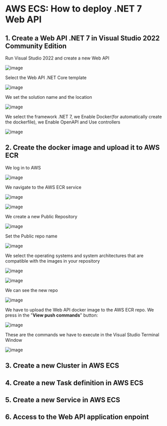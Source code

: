 # AWS ECS: How to deploy .NET 7 Web API

## 1. Create a Web API .NET 7 in Visual Studio 2022 Community Edition

Run Visual Studio 2022 and create a new Web API

![image](https://github.com/luiscoco/AWS_ECS_deploy_.NET_7_Web_API/assets/32194879/f5d8cb5d-cdc2-4fcd-b2e0-4572914e5a22)

Select the Web API .NET Core template

![image](https://github.com/luiscoco/AWS_ECS_deploy_.NET_7_Web_API/assets/32194879/792c5b66-9ace-401f-bb8f-6cef1bdca463)

We set the solution name and the location

![image](https://github.com/luiscoco/AWS_ECS_deploy_.NET_7_Web_API/assets/32194879/62ed9296-46da-4f0f-b32b-733ed1c7ffb9)

We select the framework .NET 7, we Enable Docker(for automatically create the dockerfile), we Enable OpenAPI and Use controllers

![image](https://github.com/luiscoco/AWS_ECS_deploy_.NET_7_Web_API/assets/32194879/aa807d3b-fac4-4986-a7df-8e09467dac3a)

## 2. Create the docker image and upload it to AWS ECR

We log in to AWS 

![image](https://github.com/luiscoco/AWS_ECS_deploy_.NET_7_Web_API/assets/32194879/9f3ba668-f211-4ff8-b230-8363b9c6f9c4)

We navigate to the AWS ECR service

![image](https://github.com/luiscoco/AWS_ECS_deploy_.NET_7_Web_API/assets/32194879/8e236978-c8d5-4494-a029-b804b0611721)

![image](https://github.com/luiscoco/AWS_ECS_deploy_.NET_7_Web_API/assets/32194879/909d32cc-1239-4c33-9908-228bd3a7895a)

We create a new Public Repository

![image](https://github.com/luiscoco/AWS_ECS_deploy_.NET_7_Web_API/assets/32194879/96748a26-35fd-4dc4-bc47-bf11acf8bbfd)

Set the Public repo name

![image](https://github.com/luiscoco/AWS_ECS_deploy_.NET_7_Web_API/assets/32194879/e570f7c1-76b1-463b-8373-4ca2458b9f18)

We select the operating systems and system architectures that are compatible with the images in your repository

![image](https://github.com/luiscoco/AWS_ECS_deploy_.NET_7_Web_API/assets/32194879/91d44745-9f2e-47bd-b18f-820507bfc989)

![image](https://github.com/luiscoco/AWS_ECS_deploy_.NET_7_Web_API/assets/32194879/bc52e8c5-19ac-4718-82b3-da097f14aa57)

We can see the new repo

![image](https://github.com/luiscoco/AWS_ECS_deploy_.NET_7_Web_API/assets/32194879/3fd1a550-2198-4452-9c3c-3ee82cb1bb4b)

We have to upload the Web API docker image to the AWS ECR repo. We press in the "**View push commands**" button:

![image](https://github.com/luiscoco/AWS_ECS_deploy_.NET_7_Web_API/assets/32194879/e23eafa3-d8f8-4729-8e58-a3d852bbf21b)

These are the commands we have to execute in the Visual Studio Terminal Window

![image](https://github.com/luiscoco/AWS_ECS_deploy_.NET_7_Web_API/assets/32194879/3cb075c8-1951-4ea2-b817-cf96a14af358)

## 3. Create a new Cluster in AWS ECS




## 4. Create a new Task definition in AWS ECS




## 5. Create a new Service in AWS ECS



## 6. Access to the Web API application enpoint




